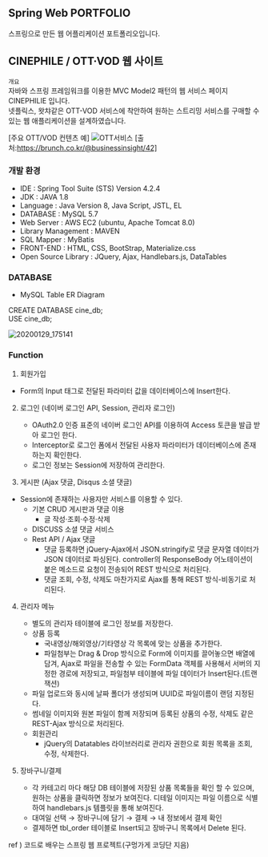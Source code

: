 ## Spring Web PORTFOLIO
스프링으로 만든 웹 어플리케이션 포트폴리오입니다.

## CINEPHILE / OTT·VOD 웹 사이트
`개요`<br>
자바와 스프링 프레임워크를 이용한 MVC Model2 패턴의 웹 서비스 페이지 CINEPHILIE 입니다.<br>
넷플릭스, 왓챠같은 OTT-VOD 서비스에 착안하여 원하는 스트리밍 서비스를 구매할 수 있는 웹 애플리케이션을 설계하였습니다.

[주요 OTT/VOD 컨텐츠 예]
![OTT서비스](https://user-images.githubusercontent.com/44256670/71643024-2d7e0800-2cf7-11ea-8bc7-ec6c14aeec4f.jpg)
[출처:https://brunch.co.kr/@businessinsight/42]

### 개발 환경
- IDE : Spring Tool Suite (STS) Version 4.2.4
- JDK : JAVA 1.8
- Language : Java Version 8, Java Script, JSTL, EL
- DATABASE : MySQL 5.7
- Web Server : AWS EC2 (ubuntu, Apache Tomcat 8.0)
- Library Management : MAVEN
- SQL Mapper : MyBatis
- FRONT-END : HTML, CSS, BootStrap, Materialize.css
- Open Source Library : JQuery, Ajax, Handlebars.js, DataTables
  
### DATABASE
- MySQL Table ER Diagram

CREATE DATABASE cine_db;<br>
USE cine_db;

![20200129_175141](https://user-images.githubusercontent.com/44256670/73346660-9b532a80-42c9-11ea-993a-64a63cc9251b.jpg)

### Function
1. 회원가입
  - Form의 Input 태그로 전달된 파라미터 값을 데이터베이스에 Insert한다.

2. 로그인 (네이버 로그인 API, Session, 관리자 로그인)
      - OAuth2.0 인증 표준의 네이버 로그인 API를 이용하여 Access 토큰을 발급 받아 로그인 한다.
      - Interceptor로 로그인 폼에서 전달된 사용자 파라미터가 데이터베이스에 존재하는지 확인한다.
      - 로그인 정보는 Session에 저장하여 관리한다.

3. 게시판 (Ajax 댓글, Disqus 소셜 댓글)
  - Session에 존재하는 사용자만 서비스를 이용할 수 있다.
    - 기본 CRUD 게시판과 댓글 이용
      - 글 작성·조회·수정·삭제
    - DISCUSS 소셜 댓글 서비스
    - Rest API / Ajax 댓글
      - 댓글 등록하면 jQuery-Ajax에서 JSON.stringify로 댓글 문자열 데이터가 JSON 데이터로 파싱된다. controller의 ResponseBody 어노테이션이 붙은 메소드로 요청이 전송되어 REST 방식으로 처리된다.
      - 댓글 조회, 수정, 삭제도 마찬가지로 Ajax를 통해 REST 방식-비동기로 처리된다.
      
4. 관리자 메뉴
    - 별도의 관리자 테이블에 로그인 정보를 저장한다.
    - 상품 등록
      - 국내영상/해외영상/기타영상 각 목록에 맞는 상품을 추가한다.
      - 파일첨부는 Drag & Drop 방식으로 Form에 이미지를 끌어놓으면 배열에 담겨, Ajax로 파일을 전송할 수 있는 FormData 객체를 사용해서 서버의 지정한 경로에 저장되고, 파일첨부 테이블에 파일 데이터가 Insert된다.(트랜잭션)
    - 파일 업로드와 동시에 날짜 폴더가 생성되며 UUID로 파일이름이 랜덤 지정된다.
    - 썸네일 이미지와 원본 파일이 함께 저장되며 등록된 상품의 수정, 삭제도 같은 REST-Ajax 방식으로 처리된다.
    - 회원관리
       - jQuery의 Datatables 라이브러리로 관리자 권한으로 회원 목록을 조회, 수정, 삭제한다.
    
5. 장바구니/결제
    - 각 카테고리 마다 해당 DB 테이블에 저장된 상품 목록들을 확인 할 수 있으며, 원하는 상품을 클릭하면 정보가 보여진다. 디테일 이미지는 파일 이름으로 식별하여 handlebars.js 템플릿을 통해 보여진다.
    - 대여일 선택 → 장바구니에 담기 → 결제 → 내 정보에서 결제 확인
    - 결제하면 tbl_order 테이블로 Insert되고 장바구니 목록에서 Delete 된다.
 
ref ) 코드로 배우는 스프링 웹 프로젝트(구멍가게 코딩단 지음)
